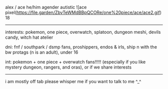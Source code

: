 alex / ace he/him agender autistic ![ace pixel(https://file.garden/ZbvTeWMdBBpQCORe/one%20piece/ace/ace2.gif) 18

***

interests: pokemon, one piece, overwatch, splatoon, dungeon meshi, devils candy, witch hat atelier

dni: fnf / southpark / dsmp fans, proshippers, endos & irls, ship n with the bw protags (n is an adult), under 16

int: pokemon + one piece + overwatch fans!!!!! (especially if you like mystery dungeon, rangers, and oras), or if we share interests 

 ***
 
i am mostly off tab please whisper me if you want to talk to me ^_^
